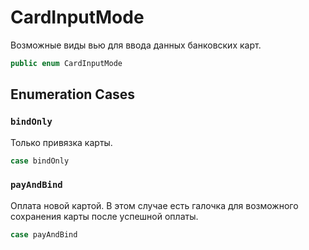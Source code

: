 # CardInputMode

Возможные виды вью для ввода данных банковских карт.

``` swift
public enum CardInputMode 
```

## Enumeration Cases

### `bindOnly`

Только привязка карты.

``` swift
case bindOnly
```

### `payAndBind`

Оплата новой картой. В этом случае есть галочка для возможного сохранения карты после успешной оплаты.

``` swift
case payAndBind
```
